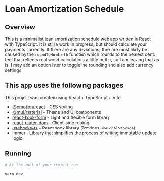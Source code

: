 # Loan Amortization Schedule

## Overview

This is a minimalist loan amortization schedule web app written in React with TypeScript. It is
still a work in progress, but should calculate your payments correctly. If there are any
deviations, they are most likely be caused by the `roundToHundreth` function which rounds to the
nearest cent. I feel that reflects real world calculations a little better, so I am leaving that
as is. I may add an option later to toggle the rounding and also add currency settings.

## This app uses the following packages

This project was created using React + TypeScript + Vite

- [@emotion/react](<https://emotion.sh/>) - CSS styling
- [@mui/material](https://mui.com/material-ui/) - Theme and UI components
- [react-hook-form](https://react-hook-form.com/) - Light and flexible form library
- [react-router-dom](https://reactrouter.com/) - Client-side routing
- [usehooks-ts](https://usehooks-ts.com/) - React hook library (Provides `useLocalStorage`)
- [immer](https://immerjs.github.io/immer/) - Library that simplifies the process of writing immutable update logic.

## Running

```bash
# At the root of your project run

yarn dev
```
